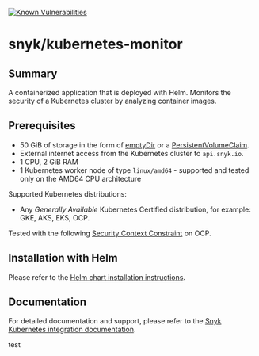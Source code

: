 
[![Known Vulnerabilities](https://snyk.io/test/github/snyk/kubernetes-monitor/badge.svg)](https://snyk.io/test/github/snyk/kubernetes-monitor)

# snyk/kubernetes-monitor #

## Summary ##

A containerized application that is deployed with Helm. Monitors the security of a Kubernetes cluster by analyzing container images.

## Prerequisites ##

* 50 GiB of storage in the form of [emptyDir](https://kubernetes.io/docs/concepts/storage/volumes/#emptydir) or a [PersistentVolumeClaim](https://kubernetes.io/docs/concepts/storage/persistent-volumes/).
* External internet access from the Kubernetes cluster to `api.snyk.io`.
* 1 CPU, 2 GiB RAM
* 1 Kubernetes worker node of type `linux/amd64` - supported and tested only on the AMD64 CPU architecture

Supported Kubernetes distributions:

* Any *Generally Available* Kubernetes Certified distribution, for example: GKE, AKS, EKS, OCP.

Tested with the following [Security Context Constraint](scc.txt) on OCP.

## Installation with Helm ##

Please refer to the [Helm chart installation instructions](./snyk-monitor/README.md).

## Documentation ##

For detailed documentation and support, please refer to the [Snyk Kubernetes integration documentation](https://docs.snyk.io/products/snyk-container/kubernetes-workload-and-image-scanning).

test

